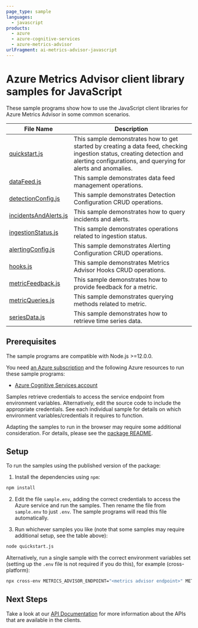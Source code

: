 ```yaml
---
page_type: sample
languages:
  - javascript
products:
  - azure
  - azure-cognitive-services
  - azure-metrics-advisor
urlFragment: ai-metrics-advisor-javascript
---
```


# Azure Metrics Advisor client library samples for JavaScript

These sample programs show how to use the JavaScript client libraries for Azure Metrics Advisor in some common scenarios.

| **File Name**                               | **Description**                                                                                                                                                                        |
| ------------------------------------------- | -------------------------------------------------------------------------------------------------------------------------------------------------------------------------------------- |
| [quickstart.js][quickstart]                 | This sample demonstrates how to get started by creating a data feed, checking ingestion status, creating detection and alerting configurations, and querying for alerts and anomalies. |
| [dataFeed.js][datafeed]                     | This sample demonstrates data feed management operations.                                                                                                                              |
| [detectionConfig.js][detectionconfig]       | This sample demonstrates Detection Configuration CRUD operations.                                                                                                                      |
| [incidentsAndAlerts.js][incidentsandalerts] | This sample demonstrates how to query incidents and alerts.                                                                                                                            |
| [ingestionStatus.js][ingestionstatus]       | This sample demonstrates operations related to ingestion status.                                                                                                                       |
| [alertingConfig.js][alertingconfig]         | This sample demonstrates Alerting Configuration CRUD operations.                                                                                                                       |
| [hooks.js][hooks]                           | This sample demonstrates Metrics Advisor Hooks CRUD operations.                                                                                                                        |
| [metricFeedback.js][metricfeedback]         | This sample demonstrates how to provide feedback for a metric.                                                                                                                         |
| [metricQueries.js][metricqueries]           | This sample demonstrates querying methods related to metric.                                                                                                                           |
| [seriesData.js][seriesdata]                 | This sample demonstrates how to retrieve time series data.                                                                                                                             |

## Prerequisites

The sample programs are compatible with Node.js >=12.0.0.

You need [an Azure subscription][freesub] and the following Azure resources to run these sample programs:

- [Azure Cognitive Services account][createinstance_azurecognitiveservicesaccount]

Samples retrieve credentials to access the service endpoint from environment variables. Alternatively, edit the source code to include the appropriate credentials. See each individual sample for details on which environment variables/credentials it requires to function.

Adapting the samples to run in the browser may require some additional consideration. For details, please see the [package README][package].

## Setup

To run the samples using the published version of the package:

1. Install the dependencies using `npm`:

```bash
npm install
```

2. Edit the file `sample.env`, adding the correct credentials to access the Azure service and run the samples. Then rename the file from `sample.env` to just `.env`. The sample programs will read this file automatically.

3. Run whichever samples you like (note that some samples may require additional setup, see the table above):

```bash
node quickstart.js
```

Alternatively, run a single sample with the correct environment variables set (setting up the `.env` file is not required if you do this), for example (cross-platform):

```bash
npx cross-env METRICS_ADVISOR_ENDPOINT="<metrics advisor endpoint>" METRICS_ADVISOR_SUBSCRIPTION_KEY="<metrics advisor subscription key>" METRICS_ADVISOR_API_KEY="<metrics advisor api key>" METRICS_ADVISOR_SQL_SERVER_CONNECTION_STRING="<metrics advisor sql server connection string>" METRICS_ADVISOR_AZURE_SQL_SERVER_QUERY="<metrics advisor azure sql server query>" node quickstart.js
```

## Next Steps

Take a look at our [API Documentation][apiref] for more information about the APIs that are available in the clients.

[quickstart]: https://github.com/Azure/azure-sdk-for-js/blob/master/sdk/metricsadvisor/ai-metrics-advisor/samples/v1/javascript/quickstart.js
[datafeed]: https://github.com/Azure/azure-sdk-for-js/blob/master/sdk/metricsadvisor/ai-metrics-advisor/samples/v1/javascript/dataFeed.js
[detectionconfig]: https://github.com/Azure/azure-sdk-for-js/blob/master/sdk/metricsadvisor/ai-metrics-advisor/samples/v1/javascript/detectionConfig.js
[incidentsandalerts]: https://github.com/Azure/azure-sdk-for-js/blob/master/sdk/metricsadvisor/ai-metrics-advisor/samples/v1/javascript/incidentsAndAlerts.js
[ingestionstatus]: https://github.com/Azure/azure-sdk-for-js/blob/master/sdk/metricsadvisor/ai-metrics-advisor/samples/v1/javascript/ingestionStatus.js
[alertingconfig]: https://github.com/Azure/azure-sdk-for-js/blob/master/sdk/metricsadvisor/ai-metrics-advisor/samples/v1/javascript/alertingConfig.js
[hooks]: https://github.com/Azure/azure-sdk-for-js/blob/master/sdk/metricsadvisor/ai-metrics-advisor/samples/v1/javascript/hooks.js
[metricfeedback]: https://github.com/Azure/azure-sdk-for-js/blob/master/sdk/metricsadvisor/ai-metrics-advisor/samples/v1/javascript/metricFeedback.js
[metricqueries]: https://github.com/Azure/azure-sdk-for-js/blob/master/sdk/metricsadvisor/ai-metrics-advisor/samples/v1/javascript/metricQueries.js
[seriesdata]: https://github.com/Azure/azure-sdk-for-js/blob/master/sdk/metricsadvisor/ai-metrics-advisor/samples/v1/javascript/seriesData.js
[apiref]: https://docs.microsoft.com/en-us/azure/cognitive-services/metrics-advisor/quickstarts/rest-api-and-client-library?pivots=programming-language-javascript
[freesub]: https://azure.microsoft.com/free/
[createinstance_azurecognitiveservicesaccount]: https://docs.microsoft.com/azure/cognitive-services/cognitive-services-apis-create-account
[package]: https://github.com/Azure/azure-sdk-for-js/tree/master/sdk/metricsadvisor/ai-metrics-advisor/README.md
